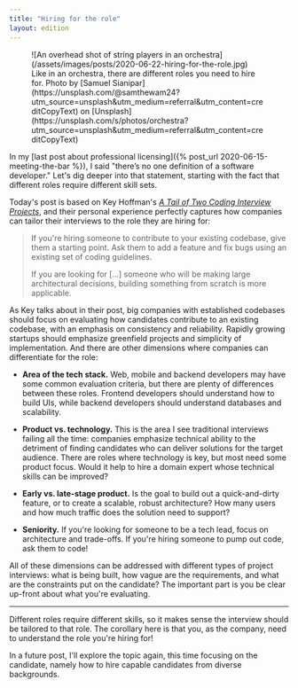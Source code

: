 ```yaml
---
title: "Hiring for the role"
layout: edition
---
```


<figure id="cover-img" markdown="1">
![An overhead shot of string players in an orchestra](/assets/images/posts/2020-06-22-hiring-for-the-role.jpg)
<figcaption markdown="1">Like in an orchestra, there are different roles you need to hire for. Photo by [Samuel Sianipar](https://unsplash.com/@samthewam24?utm_source=unsplash&utm_medium=referral&utm_content=creditCopyText) on [Unsplash](https://unsplash.com/s/photos/orchestra?utm_source=unsplash&utm_medium=referral&utm_content=creditCopyText)
</figcaption>
</figure>

In my [last post about professional licensing]({% post_url 2020-06-15-meeting-the-bar %}), I said "there’s no one definition of a software developer." Let's dig deeper into that statement, starting with the fact that different roles require different skill sets.

Today's post is based on Key Hoffman's [_A Tail of Two Coding Interview Projects_](https://medium.com/@key.hoffman1256/a-tail-of-two-coding-interview-projects-2dfdc8890798), and their personal experience perfectly captures how companies can tailor their interviews to the role they are hiring for:

> If you're hiring someone to contribute to your existing codebase, give them a starting point. Ask them to add a feature and fix bugs using an existing set of coding guidelines.
>
> If you are looking for [...] someone who will be making large architectural decisions, building something from scratch is more applicable.

As Key talks about in their post, big companies with established codebases should focus on evaluating how candidates contribute to an existing codebase, with an emphasis on consistency and reliability. Rapidly growing startups should emphasize greenfield projects and simplicity of implementation. And there are other dimensions where companies can differentiate for the role:

- **Area of the tech stack.** Web, mobile and backend developers may have some common evaluation criteria, but there are plenty of differences between these roles. Frontend developers should understand how to build UIs, while backend developers should understand databases and scalability.

- **Product vs. technology.** This is the area I see traditional interviews failing all the time: companies emphasize technical ability to the detriment of finding candidates who can deliver solutions for the target audience. There are roles where technology is key, but most need some product focus. Would it help to hire a domain expert whose technical skills can be improved?

- **Early vs. late-stage product.** Is the goal to build out a quick-and-dirty feature, or to create a scalable, robust architecture? How many users and how much traffic does the solution need to support?

- **Seniority.** If you're looking for someone to be a tech lead, focus on architecture and trade-offs. If you're hiring someone to pump out code, ask them to code!

All of these dimensions can be addressed with different types of project interviews: what is being built, how vague are the requirements, and what are the constraints put on the candidate? The important part is you be clear up-front about what you're evaluating.

---

Different roles require different skills, so it makes sense the interview should be tailored to that role. The corollary here is that you, as the company, need to understand the role you're hiring for!

In a future post, I'll explore the topic again, this time focusing on the candidate, namely how to hire capable candidates from diverse backgrounds.
